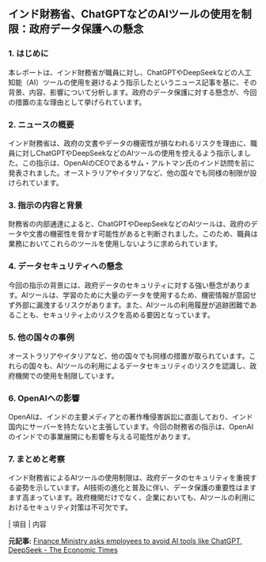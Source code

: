 ## インド財務省、ChatGPTなどのAIツールの使用を制限：政府データ保護への懸念

### 1. はじめに

本レポートは、インド財務省が職員に対し、ChatGPTやDeepSeekなどの人工知能（AI）ツールの使用を避けるよう指示したというニュース記事を基に、その背景、内容、影響について分析します。政府のデータ保護に対する懸念が、今回の措置の主な理由として挙げられています。

### 2. ニュースの概要

インド財務省は、政府の文書やデータの機密性が損なわれるリスクを理由に、職員に対しChatGPTやDeepSeekなどのAIツールの使用を控えるよう指示しました。この指示は、OpenAIのCEOであるサム・アルトマン氏のインド訪問を前に発表されました。オーストラリアやイタリアなど、他の国々でも同様の制限が設けられています。

### 3. 指示の内容と背景

財務省の内部通達によると、ChatGPTやDeepSeekなどのAIツールは、政府のデータや文書の機密性を脅かす可能性があると判断されました。このため、職員は業務においてこれらのツールを使用しないように求められています。

### 4. データセキュリティへの懸念

今回の指示の背景には、政府データのセキュリティに対する強い懸念があります。AIツールは、学習のために大量のデータを使用するため、機密情報が意図せず外部に漏洩するリスクがあります。また、AIツールの利用履歴が追跡困難であることも、セキュリティ上のリスクを高める要因となっています。

### 5. 他の国々の事例

オーストラリアやイタリアなど、他の国々でも同様の措置が取られています。これらの国々も、AIツールの利用によるデータセキュリティのリスクを認識し、政府機関での使用を制限しています。

### 6. OpenAIへの影響

OpenAIは、インドの主要メディアとの著作権侵害訴訟に直面しており、インド国内にサーバーを持たないと主張しています。今回の財務省の指示は、OpenAIのインドでの事業展開にも影響を与える可能性があります。

### 7. まとめと考察

インド財務省によるAIツールの使用制限は、政府データのセキュリティを重視する姿勢を示しています。AI技術の進化と普及に伴い、データ保護の重要性はますます高まっています。政府機関だけでなく、企業においても、AIツールの利用におけるセキュリティ対策は不可欠です。

| 項目 | 内容 

**元記事:** [Finance Ministry asks employees to avoid AI tools like ChatGPT, DeepSeek - The Economic Times](https://m.economictimes.com/news/economy/policy/finance-ministry-asks-employees-to-avoid-ai-tools-like-chatgpt-deepseek/articleshow/117936935.cms)